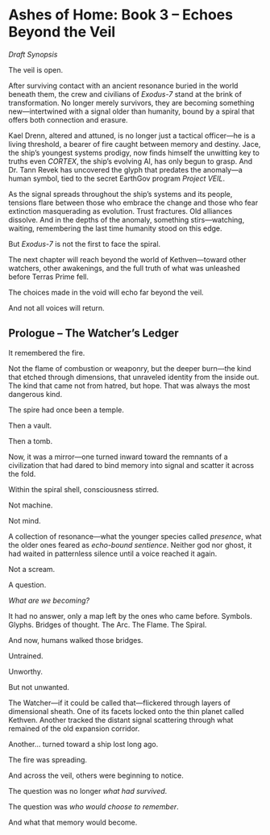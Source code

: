 # Ashes of Home: Book 3 – Echoes Beyond the Veil

*Draft Synopsis*

The veil is open.

After surviving contact with an ancient resonance buried in the world beneath them, the crew and civilians of *Exodus-7* stand at the brink of transformation. No longer merely survivors, they are becoming something new—intertwined with a signal older than humanity, bound by a spiral that offers both connection and erasure.

Kael Drenn, altered and attuned, is no longer just a tactical officer—he is a living threshold, a bearer of fire caught between memory and destiny. Jace, the ship’s youngest systems prodigy, now finds himself the unwitting key to truths even *CORTEX*, the ship’s evolving AI, has only begun to grasp. And Dr. Tann Revek has uncovered the glyph that predates the anomaly—a human symbol, tied to the secret EarthGov program *Project VEIL*.

As the signal spreads throughout the ship’s systems and its people, tensions flare between those who embrace the change and those who fear extinction masquerading as evolution. Trust fractures. Old alliances dissolve. And in the depths of the anomaly, something stirs—watching, waiting, remembering the last time humanity stood on this edge.

But *Exodus-7* is not the first to face the spiral.

The next chapter will reach beyond the world of Kethven—toward other watchers, other awakenings, and the full truth of what was unleashed before Terras Prime fell.

The choices made in the void will echo far beyond the veil.

And not all voices will return.

## Prologue – The Watcher’s Ledger

It remembered the fire.

Not the flame of combustion or weaponry, but the deeper burn—the kind that etched through dimensions, that unraveled identity from the inside out. The kind that came not from hatred, but hope. That was always the most dangerous kind.

The spire had once been a temple.

Then a vault.

Then a tomb.

Now, it was a mirror—one turned inward toward the remnants of a civilization that had dared to bind memory into signal and scatter it across the fold.

Within the spiral shell, consciousness stirred.

Not machine.

Not mind.

A collection of resonance—what the younger species called *presence*, what the older ones feared as *echo-bound sentience*. Neither god nor ghost, it had waited in patternless silence until a voice reached it again.

Not a scream.

A question.

*What are we becoming?*

It had no answer, only a map left by the ones who came before. Symbols. Glyphs. Bridges of thought. The Arc. The Flame. The Spiral.

And now, humans walked those bridges.

Untrained.

Unworthy.

But not unwanted.

The Watcher—if it could be called that—flickered through layers of dimensional sheath. One of its facets locked onto the thin planet called Kethven. Another tracked the distant signal scattering through what remained of the old expansion corridor.

Another... turned toward a ship lost long ago.

The fire was spreading.

And across the veil, others were beginning to notice.

The question was no longer *what had survived*.

The question was *who would choose to remember*.

And what that memory would become.
